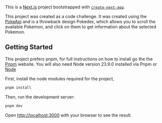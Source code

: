 This is a [Next.js](https://nextjs.org) project bootstrapped with [`create-next-app`](https://nextjs.org/docs/app/api-reference/cli/create-next-app).

This project was created as a code challenge. It was created using the [PokeApi](https://pokeapi.co/) and is a throwback design Pokedex, which allows you to scroll
the available Pokemon, and click on them to get information about the selected Pokemon.

## Getting Started

This project prefers pnpm, for full instructions on how to install go the the [Pnpm](https://pnpm.io/installation) website.
You will also need Node version 23.9.0 installed via Pnpm or [Node](https://nodejs.org/en/download)

First, install the node modules required for the project,

```bash
pnpm install
```

Then, run the development server:

```bash
pnpm dev
```

Open [http://localhost:3000](http://localhost:3000) with your browser to see the result.
